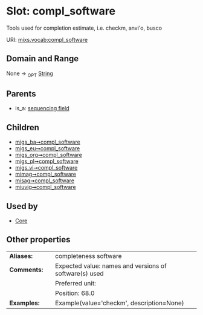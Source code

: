 
# Slot: compl_software


Tools used for completion estimate, i.e. checkm, anvi'o, busco

URI: [mixs.vocab:compl_software](https://w3id.org/mixs/vocab/compl_software)


## Domain and Range

None ->  <sub>OPT</sub> [String](types/String.md)

## Parents

 *  is_a: [sequencing field](sequencing_field.md)

## Children

 *  [migs_ba➞compl_software](migs_ba_compl_software.md)
 *  [migs_eu➞compl_software](migs_eu_compl_software.md)
 *  [migs_org➞compl_software](migs_org_compl_software.md)
 *  [migs_pl➞compl_software](migs_pl_compl_software.md)
 *  [migs_vi➞compl_software](migs_vi_compl_software.md)
 *  [mimag➞compl_software](mimag_compl_software.md)
 *  [misag➞compl_software](misag_compl_software.md)
 *  [miuvig➞compl_software](miuvig_compl_software.md)

## Used by

 * [Core](Core.md)

## Other properties

|  |  |  |
| --- | --- | --- |
| **Aliases:** | | completeness software |
| **Comments:** | | Expected value: names and versions of software(s) used |
|  | | Preferred unit:  |
|  | | Position: 68.0 |
| **Examples:** | | Example(value='checkm', description=None) |

